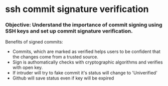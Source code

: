 # ssh commit signature verification

### Objective: Understand the importance of commit signing using SSH keys and set up commit signature verification.

Benefits of signed commits:
- Commits, which are marked as verified helps users to be confident that the changes come from a trusted source.
- Sign is authomatically checks with cryptographic algorithms and verifies with open key.
- If intruder will try to fake commit it's status will change to 'Univerified'
- Github will save status even if key will be expired
